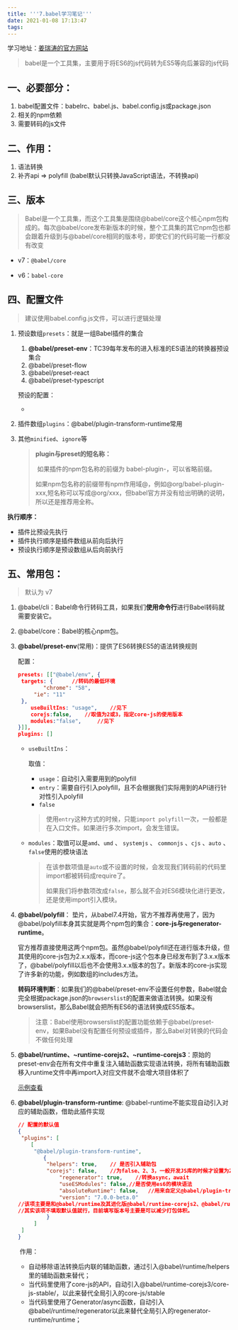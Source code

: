 ```yaml
---
title: '''7.babel学习笔记'''
date: 2021-01-08 17:13:47
tags:
---
```


学习地址：[姜瑞涛的官方网站](https://www.jiangruitao.com/babel/)



> babel是一个工具集，主要用于将ES6的js代码转为ES5等向后兼容的js代码

## 一、必要部分：

1. babel配置文件：babelrc、babel.js、babel.config.js或package.json
2. 相关的npm依赖
3. 需要转码的js文件

## 二、作用：

1. 语法转换
2. 补齐api	 => polyfill (babel默认只转换JavaScript语法，不转换api)

## 三、版本

> Babel是一个工具集，而这个工具集是围绕@babel/core这个核心npm包构成的。每次@babel/core发布新版本的时候，整个工具集的其它npm包也都会跟着升级到与@babel/core相同的版本号，即使它们的代码可能一行都没有改变

- v7：`@babel/core`

- v6：`babel-core`

## 四、配置文件

> 建议使用babel.config.js文件，可以进行逻辑处理

1. 预设数组`presets`：就是一组Babel插件的集合

   1. **@babel/preset-env**：TC39每年发布的进入标准的ES语法的转换器预设集合
   2. @babel/preset-flow
   3. @babel/preset-react
   4. @babel/preset-typescript

   预设的配置：

   - 

2. 插件数组`plugins`：@babel/plugin-transform-runtime常用

3. 其他`minified`、`ignore`等

   > **plugin与preset的短名称：**
   >
   > ​	如果插件的npm包名称的前缀为 babel-plugin-，可以省略前缀。
   >
   > ​	如果npm包名称的前缀带有npm作用域@，例如@org/babel-plugin-xxx,短名称可以写成@org/xxx，但babel官方并没有给出明确的说明，所以还是推荐用全称。

**执行顺序：**

- 插件比预设先执行
- 插件执行顺序是插件数组从前向后执行
- 预设执行顺序是预设数组从后向前执行

## 五、常用包：

> 默认为 v7

1. @babel/cli：Babel命令行转码工具，如果我们**使用命令行**进行Babel转码就需要安装它。

   

2. @babel/core：Babel的核心npm包。

   

3. **@babel/preset-env**(常用)：提供了ES6转换ES5的语法转换规则

   配置：

   ```json
   presets: [["@babel/env", {
   	targets: {		//转码的最低环境
           "chrome": "58",
       	"ie": "11"
   	},
       useBuiltIns: "usage",	//见下
       corejs:false,	//取值为2或3，指定core-js的使用版本
       modules:"false",     //见下
   }]],
   plugins: []
   ```

   - `useBuiltIns`：

     取值：	

     - `usage`：自动引入需要用到的polyfill
     - `entry`：需要自行引入polyfill，且不会根据我们实际用到的API进行针对性引入polyfill
     - `false`

     > 使用`entry`这种方式的时候，只能`import polyfill`一次，一般都是在入口文件。如果进行多次import，会发生错误。

   - `modules`：取值可以是`amd`、`umd` 、 `systemjs` 、 `commonjs` 、`cjs` 、`auto` 、`false`使用的模块语法

     > 在该参数项值是`auto`或不设置的时候，会发现我们转码前的代码里import都被转码成require了。
     >
     > 如果我们将参数项改成`false`，那么就不会对ES6模块化进行更改，还是使用import引入模块。




4. **@babel/polyfill**： 垫片，从babel7.4开始，官方不推荐再使用了，因为@babel/polyfill本身其实就是两个npm包的集合：**core-js与regenerator-runtime**。

   官方推荐直接使用这两个npm包。虽然@babel/polyfill还在进行版本升级，但其使用的core-js包为2.x.x版本，而core-js这个包本身已经发布到了3.x.x版本了，@babel/polyfill以后也不会使用3.x.x版本的包了。新版本的core-js实现了许多新的功能，例如数组的includes方法。

   ​		**转码环境判断**：如果我们的@babel/preset-env不设置任何参数，Babel就会完全根据package.json的`browserslist`的配置来做语法转换。如果没有browserslist，那么Babel就会把所有ES6的语法转换成ES5版本。

   > 注意：Babel使用browserslist的配置功能依赖于@babel/preset-env，如果Babel没有配置任何预设或插件，那么Babel对转换的代码会不做任何处理

   

5. **@babel/runtime、~runtime-corejs2、~runtime-corejs3**：原始的preset-env会在所有文件中重复注入辅助函数实现语法转换，将所有辅助函数移入runtime文件中再import入对应文件就不会增大项目体积了

   [示例查看](https://www.jiangruitao.com/babel/transform-runtime/)

   

6. **@babel/plugin-transform-runtime**: @babel-runtime不能实现自动引入对应的辅助函数，借助此插件实现

   ```json
   // 配置的默认值
   { 
   	"plugins": [
       [
   		"@babel/plugin-transform-runtime",
           {
           	"helpers": true,	// 是否引入辅助包
   			"corejs": false,	//为false、2、3，一般开发JS库的时候才设置为2或3
             	"regenerator": true,	//转换async，await
             	"useESModules": false,//是否使用es6的模块语法
             	"absoluteRuntime": false,	//用来自定义@babel/plugin-transform-runtime引入@babel/runtime/模块的路径规则
             	"version": "7.0.0-beta.0"	
   //该项主要是和@babel/runtime及其进化版@babel/runtime-corejs2、@babel/runtime-corejs3的版本号有关，这三个包我们只需要根据需要安装一个。我们把安装的npm包的版本号设置给version即可。例如，在上节的babel14例子里，安装的@babel/runtime-corejs3版本是^7.10.4，那么配置项version也取’^7.10.4’。
   //其实该项不填取默认值就行，目前填写版本号主要是可以减少打包体积。
           	}
       	]
   	]
   }
   ```

   ​	作用：

   - 自动移除语法转换后内联的辅助函数，通过引入@babel/runtime/helpers里的辅助函数来替代；
   - 当代码里使用了core-js的API，自动引入@babel/runtime-corejs3/core-js-stable/，以此来替代全局引入的core-js/stable
   - 当代码里使用了Generator/async函数，自动引入@babel/runtime/regenerator以此来替代全局引入的regenerator-runtime/runtime；

